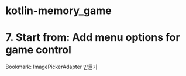 # kotlin-memory_game

# 7. Start from: Add menu options for game control

Bookmark: ImagePickerAdapter 만들기